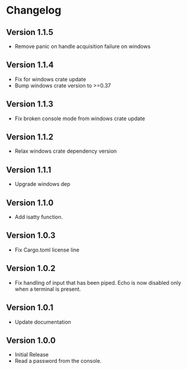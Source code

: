 # Changelog

## Version 1.1.5
- Remove panic on handle acquisition failure on windows

## Version 1.1.4
- Fix for windows crate update
- Bump windows crate version to >=0.37

## Version 1.1.3
- Fix broken console mode from windows crate update

## Version 1.1.2
- Relax windows crate dependency version

## Version 1.1.1
- Upgrade windows dep

## Version 1.1.0
- Add isatty function.

## Version 1.0.3
- Fix Cargo.toml license line

## Version 1.0.2
- Fix handling of input that has been piped. Echo is now disabled only
  when a terminal is present.

## Version 1.0.1
- Update documentation

## Version 1.0.0
- Initial Release
- Read a password from the console.
